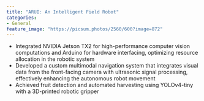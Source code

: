 ```yaml
---
title: "ARUI: An Intelligent Field Robot"
categories:
- General
feature_image: "https://picsum.photos/2560/600?image=872"
---
```


* Integrated NVIDIA Jetson TX2 for high-performance computer vision computations and Arduino for hardware
interfacing, optimizing resource allocation in the robotic system
* Developed a custom multimodal navigation system that integrates visual data from the front-facing camera with ultrasonic signal processing, effectively enhancing the autonomous robot movement
* Achieved fruit detection and automated harvesting using YOLOv4-tiny with a 3D-printed robotic gripper
